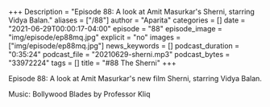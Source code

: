 +++
Description = "Episode 88: A look at Amit Masurkar's Sherni, starring Vidya Balan."
aliases = ["/88"]
author = "Aparita"
categories = []
date = "2021-06-29T00:00:17-04:00"
episode = "88"
episode_image = "img/episode/ep88mq.jpg"
explicit = "no"
images = ["img/episode/ep88mq.jpg"]
news_keywords = []
podcast_duration = "0:35:24"
podcast_file = "20210629-sherni.mp3"
podcast_bytes = "33972224"
tags = []
title = "#88 The Sherni"
+++

Episode 88: A look at Amit Masurkar's new film Sherni, starring Vidya Balan.

Music: Bollywood Blades by Professor Kliq